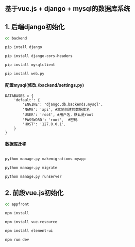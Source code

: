 ## 基于vue.js + django + mysql的数据库系统

## 1. 后端django初始化

```bash
cd backend

pip intall django

pip install django-cors-headers

pip install mysqlclient

pip install web.py

```

#### 配置mysql(修改./backend/settings.py)
```
DATABASES = {
    'default': {
        'ENGINE': 'django.db.backends.mysql',
        'NAME': 'api', #本地创建的数据库名
        'USER': 'root', #用户名，默认是root
        'PASSWORD': 'root',  #密码
        'HOST': '127.0.0.1',
    }
}
```

#### 数据库迁移

```bash

python manage.py makemigrations myapp

python manage.py migrate

python manage.py runserver
```

## 2. 前段vue.js初始化

```bash
cd appfront

npm install

npm install vue-resource

npm install element-ui

npm run dev
```
